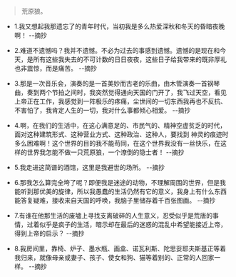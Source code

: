 >荒原狼。

- 1.我又想起我那遗忘了的青年时代，当初我是多么热爱深秋和冬天的昏暗夜晚啊！ --摘抄

- 2.难道不遗憾吗？我并不遗憾。不必为过去的事感到遗憾。遗憾的是现在和今天，是所有这些我失去的不可计数的日日夜夜，这些日子给我带来的既非厚礼也非震惊，而是痛苦。 --摘抄

- 3.那是一次音乐会，演奏的是一首美妙而古老的乐曲，由木管演奏一首钢琴曲，奏到两个节拍之间时，我突然觉得通向天国的门开了，我飞过天空，看见上帝正在工作，我感觉到一阵极乐的疼痛，尘世间的一切东西我再也不反抗、不害怕了，我肯定人生的一切，我对什么事都倾心相爱。 --摘抄

- 4.啊，在我们的生活中，在这心满意足的、市民气的、精神空虚贫乏的时代，面对这种建筑形式、这种营业方式、这种政治、这种人，要找到 神灵的痕迹时多么困难啊！这个世界的目的我不能苟同，在这个世界我没有一丝快乐，在这样的世界我怎能不做一只荒原狼，一个潦倒的隐士者！ --摘抄

- 5.我走进这简谱的酒馆，这里是我避世的场所。 --摘抄

- 6.那我怎么算完全垮了呢？即便我是迷途的动物，不理解周围的世界，但是我能听到那优美的旋律，所以我愚蠢的生活仍然有它的意义，我身上有什么东西能答复疑难，接收来自天国的呼唤，我脑子里储存着千百张图画。 --摘抄

- 7.有谁在他那生活的废墟上寻找支离破碎的人生意义，忍受似乎是荒唐的事情，过着似乎是疯子的生活，暗示却在最后的迷惑的混乱中希望能接近上帝，得到上帝的启示？ --摘抄

- 8.我房间里，靠椅、炉子、墨水瓶、画盒、诺瓦利斯、陀思妥耶夫斯基正等着我归来，就像母亲或妻子、孩子、使女和狗、猫等着别的、正常的人回家一样。 --摘抄
